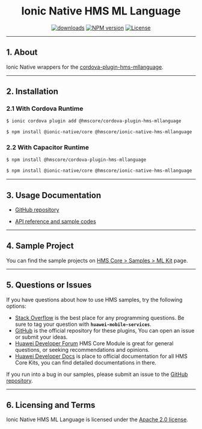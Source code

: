 <p align="center">
  <h1 align="center">Ionic Native HMS ML Language</h1>
</p>

<p align="center">
  <a href="https://www.npmjs.com/package/@hmscore/ionic-native-hms-mllanguage"><img src="https://img.shields.io/npm/dm/@hmscore/ionic-native-hms-mllanguage?color=%23007EC6&style=for-the-badge" alt="downloads"></a>
  <a href="https://www.npmjs.com/package/@hmscore/ionic-native-hms-mllanguage"><img src="https://img.shields.io/npm/v/@hmscore/ionic-native-hms-mllanguage?color=%23ed2a1c&style=for-the-badge" alt="NPM version"></a>
  <a href="./LICENSE"><img src="https://img.shields.io/npm/l/@hmscore/ionic-native-hms-mllanguage.svg?color=%3bcc62&style=for-the-badge" alt="License"></a>
</p>

----

## 1. About

Ionic Native wrappers for
the [cordova-plugin-hms-mllanguage](https://www.npmjs.com/package/@hmscore/cordova-plugin-hms-mllanguage).

---

## 2. Installation

### 2.1 With Cordova Runtime

```bash
$ ionic cordova plugin add @hmscore/cordova-plugin-hms-mllanguage
```

```bash
$ npm install @ionic-native/core @hmscore/ionic-native-hms-mllanguage
```

### 2.2 With Capacitor Runtime

```bash
$ npm install @hmscore/cordova-plugin-hms-mllanguage
```

```bash
$ npm install @ionic-native/core @hmscore/ionic-native-hms-mllanguage
```

---

## 3. Usage Documentation

- [GitHub repository](https://github.com/HMS-Core/hms-cordova-plugin)

- [API reference and sample codes](https://developer.huawei.com/consumer/en/doc/development/HMS-Plugin-References-V1/introduction-0000001051088632-V1?ha_source=hms1)

---

## 4. Sample Project

You can find the sample projects
on [HMS Core > Samples > ML Kit](https://developer.huawei.com/consumer/en/doc/overview/HMS-Core-Plugin?ha_source=hms1)
page.

---

## 5. Questions or Issues

If you have questions about how to use HMS samples, try the following options:

- [Stack Overflow](https://stackoverflow.com/questions/tagged/huawei-mobile-services) is the best
  place for any programming questions. Be sure to tag your question
  with **`huawei-mobile-services`**.
- [GitHub](https://github.com/HMS-Core/hms-cordova-plugin) is the official repository for these
  plugins, You can open an issue or submit your ideas.
- [Huawei Developer Forum](https://forums.developer.huawei.com/forumPortal/en/home?fid=0101187876626530001&ha_source=hms1)
  HMS Core Module is great for general questions, or seeking recommendations and opinions.
- [Huawei Developer Docs](https://developer.huawei.com/consumer/en/doc/overview/HMS-Core-Plugin?ha_source=hms1)
  is place to official documentation for all HMS Core Kits, you can find detailed documentations in
  there.

If you run into a bug in our samples, please submit an issue to
the [GitHub repository](https://github.com/HMS-Core/hms-cordova-plugin).

---

## 6. Licensing and Terms

Ionic Native HMS ML Language is licensed under the [Apache 2.0 license](LICENSE).
